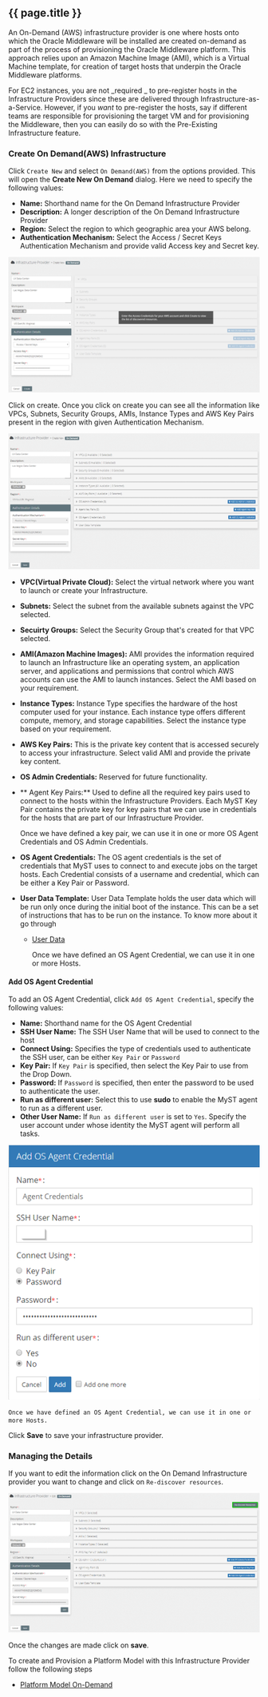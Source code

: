 ## {{ page.title }}

An On-Demand (AWS) infrastructure provider is one where hosts onto which the Oracle Middleware will be installed are created on-demand as part of the process of provisioning the Oracle Middleware platform. This approach relies upon an Amazon Machine Image (AMI), which is a Virtual Machine template, for creation of target hosts that underpin the Oracle Middleware platforms.

For EC2 instances, you are not _required _ to pre-register hosts in the Infrastructure Providers since these are delivered through Infrastructure-as-a-Service. 
However, if you _want_ to pre-register the hosts, say if different teams are responsible for provisioning the target VM and for provisioning the Middleware, then you can easily do so with the Pre-Existing Infrastructure feature.

### Create On Demand(AWS) Infrastructure
Click `Create New` and select `On Demand(AWS)` from the options provided. This will open the **Create New On Demand** dialog. Here we need to specify the following values:

* **Name:**  Shorthand name for the On Demand Infrastructure Provider
* **Description:**  A longer description of the On Demand Infrastructure Provider
* **Region:**  Select the region to which geographic area your AWS belong.
* **Authentication Mechanism:**  Select the Access / Secret Keys Authentication Mechanism and provide valid Access key and Secret key. 

![](img/OnDemandInfraAdd.png)

Click on create. Once you click on create you can see all the information like VPCs, Subnets, Security Groups, AMIs, Instance Types and AWS Key Pairs present in the region with given Authentication Mechanism.

![](img/OnDemandCreate.png)

* **VPC(Virtual Private Cloud):**  Select the virtual network where you want to launch or create your Infrastructure.
* **Subnets:**  Select the subnet from the available subnets against the VPC selected.
* **Secuirty Groups:**  Select the Security Group that's created for that VPC selected.
* **AMI(Amazon Machine Images):**  AMI provides the information required to launch an Infrastructure like an operating system, an application server, and applications and permissions that control which AWS accounts can use the AMI to launch instances. Select the AMI based on your requirement.
* **Instance Types:**  Instance Type specifies the hardware of the host computer used for your instance. Each instance type offers different compute, memory, and storage capabilities. Select the instance type based on your requirement.
* **AWS Key Pairs:**   This is the private key content that is accessed securely to access your infrastructure. Select valid AMI and provide the private key content.
* **OS Admin Credentials:** Reserved for future functionality.
* ** Agent Key Pairs:** Used to define all the required key pairs used to connect to the hosts within the Infrastructure Providers. Each MyST Key Pair contains the private key for key pairs that we can use in credentials for the hosts that are part of our Infrastructure Provider.  

  Once we have defined a key pair, we can use it in one or more OS Agent Credentials and OS Admin Credentials.

* **OS Agent Credentials:**  The OS agent credentials is the set of credentials that MyST uses to connect to and execute jobs on the target hosts. Each Credential consists of a username and credential, which can be either a Key Pair or Password.
* **User Data Template:** User Data Template holds the user data which will be run only once during the initial boot of the instance. This can be a set of instructions that has to be run on the instance. To know more about it go through
  * [User Data](infrastructure/providers/on-demand/aws/user-data/README.md)

    Once we have defined an OS Agent Credential, we can use it in one or more Hosts. 

#### Add OS Agent Credential
To add an OS Agent Credential, click `Add OS Agent Credential`, specify the following values:

* **Name:**  Shorthand name for the OS Agent Credential
* **SSH User Name:**  The SSH User Name that will be used to connect to the host
* **Connect Using:**  Specifies the type of credentials used to authenticate the SSH user, can be  either `Key Pair` or `Password`
* **Key Pair:**  If `Key Pair` is specified, then select the Key Pair to use from the Drop Down.
* **Password:**  If `Password` is specified, then enter the password to be used to authenticate the user.
* **Run as different user:**  Select this to use **sudo** to enable the MyST agent to run as a different user.
* **Other User Name:**  If `Run as different user` is set to `Yes`. Specify the user account under whose identity the MyST agent will perform all tasks.

![](img/osAgentCredentials.png)

    Once we have defined an OS Agent Credential, we can use it in one or more Hosts. 
	
Click **Save** to save your infrastructure provider.



### Managing the Details

If you want to edit the information click on the On Demand Infrastructure provider you want to change and click on `Re-discover resources`.

![](img/ReDiscover.png)

Once the changes are made click on **save**.

To create and Provision a Platform Model with this Infrastructure Provider follow the following steps
* [Platform Model On-Demand](/platform/models/on-demand-aws/README.md)


